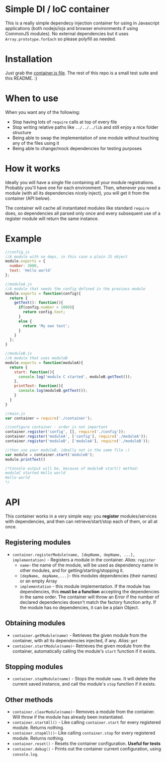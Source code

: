 # Simple DI / IoC container

This is a really simple dependecy injection container for using in Javascript applications (both nodejs/iojs and browser environments if using CommonJS modules). No external dependencies but it uses `Array.prototype.forEach` so please polyfill as needed.

# Installation
Just grab the [container.js file](https://github.com/cdelaorden/jscontainer/blob/master/container.js). The rest of this repo is a small test suite and this README. :)

# When to use
When you want any of the following:

* Stop having lots of `require` calls at top of every file
* Stop writing relative paths like `../../../lib` and still enjoy a nice folder structure
* Being able to swap the implementation of one module without touching any of the files using it
* Being able to change/mock dependencies for testing purposes

# How it works
Ideally you will have a single file containing all your module registrations. Probably you'll have one for each environment. Then, whenever you need a module (with all its dependencies nicely inject), you will get it from the container (API below).

The container will cache all instantiated modules like standard `require` does, so dependencies all parsed only once and every subsequent use of a register module will return the same instance.

# Example

```javascript
//config.js
//A module with no deps, in this case a plain JS object
module.exports = {
  number: 3000,
  text: 'Hello world'
};

//moduleA.js
//A module that needs the config defined in the previous module
module.exports = function(config){
  return {
    getText(): function(){
      if(config.number > 1000){
        return config.text;
      }
      else {
        return 'My own text';
      }
    }
  };
}

//moduleB.js
//A module that uses moduleB
module.exports = function(moduleA){
  return {
    start: function(){
      console.log('module C started', moduleB.getText());
    },
    printText: function(){
      console.log(moduleB.getText());
    }
  }
}

//main.js
var container = require('./container');

//configure container - order is not important
container.register('config', [], require('./config'));
container.register('moduleA', ['config'], require('./moduleA'));
container.register('moduleB', ['moduleA'], require('./moduleB'));

//then use your moduleB, ideally not in the same file :)
var module = container.start('moduleB');
module.printText()

/*Console output will be, because of moduleB start() method:
moduleC started Hello world
Hello world
*/
```

# API

This container works in a very simple way: you **register** modules/services with dependencies, and then can retrieve/start/stop each of them, or all at once.

## Registering modules

* `container.registerModule(name, [depName, depName, ...], implementation)` - Registers a module in the container. *Alias: `register`*
  * `name`- the name of the module, will be used as dependency name in other modules, and for getting/starting/stopping it.
  * `[depName, depName,...]`- this modules dependencies (their names) or an empty Array
  * `implementation` - this module implementation. If the module has dependencies, this **must be a function** accepting the dependencies in the same order. The container will throw an Error if the number of declared dependencies doesn't match the factory function arity. If the module has no dependencies, it can be a plain Object.

## Obtaining modules
* `container.getModule(name)` - Retrieves the given module from the container, with all its dependencies injected, if any. *Alias: `get`*
* `container.startModule(name)`- Retrieves the given module from the container, automatically calling the module's `start` function if it exists.

## Stopping modules
* `container.stopModule(name)` - Stops the module `name`. It will delete the current saved instance, and call the module's `stop` function if it exists. 

## Other methods
* `container.clearModule(name)`- Removes a module from the container. Will throw if the module has already been instantiated.
* `container.startAll()` - Like calling `container.start` for every registered module. Returns nothing.
* `container.stopAll()`- Like calling `container.stop` for every registered module. Returns nothing.
* `container.reset()` - Resets the container configuration. **Useful for tests**
* `container.debug()` - Prints out the container current configuration, using `console.log`.

